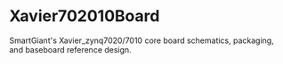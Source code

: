 # Xavier702010Board
SmartGiant's Xavier_zynq7020/7010 core board schematics, packaging, and baseboard reference design.
